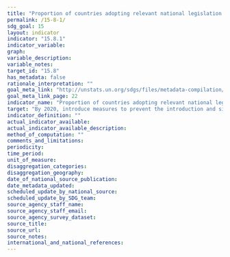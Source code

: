 ```yaml
---
title: "Proportion of countries adopting relevant national legislation and adequately resourcing the prevention or control of invasive alien species"
permalink: /15-8-1/
sdg_goal: 15
layout: indicator
indicator: "15.8.1"
indicator_variable: 
graph: 
variable_description: 
variable_notes: 
target_id: "15.8"
has_metadata: false
rationale_interpretation: ""
goal_meta_link: "http://unstats.un.org/sdgs/files/metadata-compilation/Metadata-Goal-15.pdf"
goal_meta_link_page: 22
indicator_name: "Proportion of countries adopting relevant national legislation and adequately resourcing the prevention or control of invasive alien species"
target: "By 2020, introduce measures to prevent the introduction and significantly reduce the impact of invasive alien species on land and water ecosystems and control or eradicate the priority species."
indicator_definition: ""
actual_indicator_available: 
actual_indicator_available_description: 
method_of_computation: ""
comments_and_limitations: 
periodicity: 
time_period: 
unit_of_measure: 
disaggregation_categories: 
disaggregation_geography: 
date_of_national_source_publication: 
date_metadata_updated: 
scheduled_update_by_national_source: 
scheduled_update_by_SDG_team: 
source_agency_staff_name: 
source_agency_staff_email: 
source_agency_survey_dataset: 
source_title: 
source_url: 
source_notes: 
international_and_national_references: 
---
```


